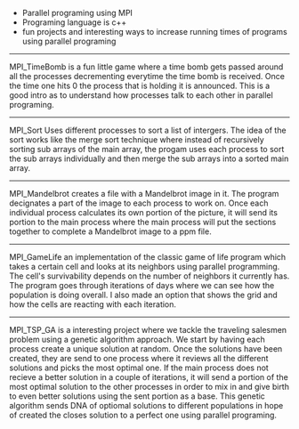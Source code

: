 - Parallel programing using MPI
- Programing language is c++
- fun projects and interesting ways to 
  increase running times of programs
  using parallel programing

**************************************************************

MPI_TimeBomb is a fun little game where a time bomb gets passed
around all the processes decrementing everytime the time bomb 
is received. Once the time one hits 0 the process that is holding
it is announced. This is a good intro as to understand how 
processes talk to each other in parallel programing.

***************************************************************

MPI_Sort Uses different processes to sort a list of intergers.
The idea of the sort works like the merge sort technique where
instead of recursively sorting sub arrays of the main array, the 
progam uses each process to sort the sub arrays individually and
then merge the sub arrays into a sorted main array.

****************************************************************

MPI_Mandelbrot creates a file with a Mandelbrot image in it.
The program decignates a part of the image to each process to 
work on. Once each individual process calculates its own portion
of the picture, it will send its portion to the main process 
where the main process will put the sections together to complete
a Mandelbrot image to a ppm file.

******************************************************************

MPI_GameLife an implementation of the classic game of life program
which takes a certain cell and looks at its neighbors using
parallel programming. The cell's survivability depends on the number 
of neighbors it currently has. The program goes through iterations 
of days where we can see how the population is doing overall. I 
also made an option that shows the grid and how the cells are 
reacting with each iteration.

******************************************************************

MPI_TSP_GA is a interesting project where we tackle the traveling 
salesmen problem using a genetic algorithm approach. We start
by having each process create a unique solution at random. Once
the solutions have been created, they are send to one process
where it reviews all the different solutions and picks the most
optimal one. If the main process does not recieve a better solution
in a couple of iterations, it will send a portion of the most 
optimal solution to the other processes in order to mix in
and give birth to even better solutions using the sent portion
as a base. This genetic algorithm sends DNA of optiomal solutions
to different populations in hope of created the closes solution
to a perfect one using parallel programing.

